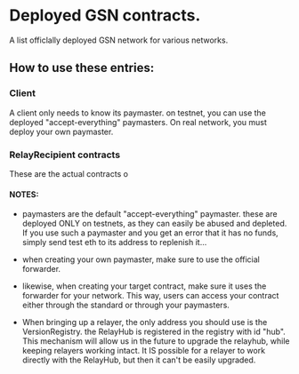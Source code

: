 # Deployed GSN contracts.

A list officlally deployed GSN network for various networks.

## How to use these entries:

### Client

A client only needs to know its paymaster. on testnet, you can use the deployed "accept-everything" paymasters.
On real network, you must deploy your own paymaster.

### RelayRecipient contracts

These are the actual contracts o


#### NOTES:
- paymasters are the default "accept-everything" paymaster. these are deployed ONLY on testnets, as they can easily be abused and depleted. If you use such a paymaster and you get an error that it has no funds, simply send test eth to its address to replenish it...

- when creating your own paymaster, make sure to use the official forwarder.
- likewise, when creating your target contract, make sure it uses the forwarder for your network. This way, users can access your contract either through the standard or through your paymasters.

- When bringing up a relayer, the only address you should use is the VersionRegistry. the RelayHub is registered in the registry with id "hub". This mechanism will allow us in the future to upgrade the relayhub, while keeping relayers working intact.
  It IS possible for a relayer to work directly with the RelayHub, but then it can't be easily upgraded.

